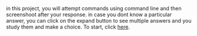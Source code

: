 in this project, you will attempt commands using command line
and then screenshoot after your response. in case you dont know a particular answer, you can click on the expand button
to see multiple answers and you study them and make a choice.
To start, click [here](https://cmdchallenge.com).
